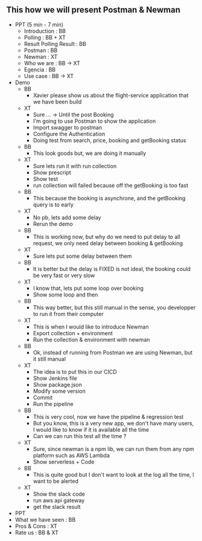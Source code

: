 This how we will present Postman & Newman
-----------------------------------------

- PPT (5 min - 7 min)
  - Introduction : BB
  - Polling : BB + XT
  - Result Polling Result : BB
  - Postman : BB
  - Newman : XT
  - Who we are : BB -> XT
  - Egencia : BB
  - Use case : BB -> XT  
- Demo 
  - BB
    - Xavier please show us about the flight-service application that we have been build
  - XT  
    - Sure ... -> Until the post Booking
    - I'm going to use Postman to show the application
    - Import swagger to postman
    - Configure the Authentication 
    - Doing test from search, price, booking and getBooking status
  - BB
    - This look goods but, we are doing it manually
  - XT  
    - Sure lets run it with run collection
    - Show prescript
    - Show test
    - run collection will failed because off the getBooking is too fast
  - BB  
    - This because the booking is asynchrone, and the getBooking query is to early
  - XT  
    - No pb, lets add some delay
    - Rerun the demo
  - BB  
    - This is working now, but why do we need to put delay to all request, we only need delay between booking & getBooking
  - XT  
    - Sure lets put some delay between them
  - BB  
    - It is better but the delay is FIXED is not ideal, the booking could be very fast or very slow
  - XT  
    - I know that, lets put some loop over booking 
    - Show some loop and then 
  - BB  
    - This way better, but this still manual in the sense, you developper to run it from their computer
  - XT  
    - This is when I would like to introduce Newman
    - Export collection + environment
    - Run the collection & environment with newman
  - BB  
    - Ok, instead of running from Postman we are using Newman, but it still manual
  - XT
    - The idea is to put this in our CICD
    - Show Jenkins file
    - Show package.json
    - Modify some version
    - Commit 
    - Run the pipeline
  - BB  
    - This is very cool, now we have the pipeline & regression test
    - But you know, this is a very new app, we don't have many users, I would like to know if it is available all the time
    - Can we can run this test all the time ?        
  - XT  
    - Sure, since newman is a npm lib, we can run them from any npm platform such as AWS Lambda
    - Show serverless + Code
  - BB  
    - This is quite good but I don't want to look at the log all the time, I want to be alerted
  - XT 
    - Show the slack code
    - run aws api gateway
    - get the slack result
 - PPT
  - What we have seen : BB
  - Pros & Cons : XT
  - Rate us : BB & XT
      
